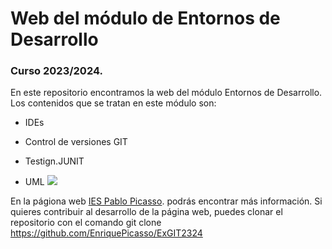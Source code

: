 # Web del módulo de Entornos de Desarrollo
### Curso 2023/2024.
En este repositorio encontramos la web del módulo Entornos de Desarrollo. Los contenidos que se tratan en este módulo son:
- IDEs
* Control de versiones GIT
+ Testign.JUNIT
- UML
![](https://fpiespablopicasso.es/wpcontent/uploads/2022/03/LOGOTIPO-IES-PABLO-PICASSO-texto-morado.png)

En la págiona web [IES Pablo Picasso](https://fpiespablopicasso.es/wpcontent/uploads/2022/03/LOGOTIPO-IES-PABLO-PICASSO-texto-morado.png). podrás encontrar más información.
Si quieres contribuir al desarrollo de la página web, puedes clonar el repositorio con el comando
git clone https://github.com/EnriquePicasso/ExGIT2324
